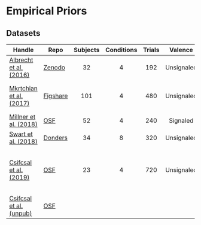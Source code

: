 # Empirical Priors

## Datasets

| Handle | Repo | Subjects | Conditions | Trials | Valence | Feedback | Notes |
|--------|------|:--------:|:----------:|:------:|:-------:|:--------:|-------|
| [Albrecht et al. (2016)](https://doi.org/10.1371/journal.pone.0152781) | [Zenodo](https://zenodo.org/record/29601) | 32 | 4 | 192 | Unsignaled | 80% | |
| [Mkrtchian et al. (2017)](https://doi.org/10.1016/j.biopsych.2017.01.017) | [Figshare](https://figshare.com/articles/Avoidance_Anxiety_Materials/3860250) | 101 | 4 | 480 | Unsignaled | 80% | HC = 58<br>Anx = 43<br>Safe/threat cond |
| [Millner et al. (2018)](https://doi.org/10.1162/jocn_a_01224) | [OSF](https://osf.io/p36u5/) | 52 | 4 | 240 | Signaled | 80% | Escape vs. avoidance |
| [Swart et al. (2018)](https://doi.org/10.1371/journal.pbio.2005979) | [Donders](https://data.donders.ru.nl/collections/di/dccn/DSC_3017033.03_624?0) | 34 | 8 | 320 | Unsignaled | 80% | |
| [Csifcsal et al. (2019)](https://doi.org/10.1162/jocn_a_01515) | [OSF](https://osf.io/89mdr/) | 23 | 4 | 720 | Unsignaled | 70% | Day 1 training available<br>Exclude yoked participants |
| [Csifcsal et al. (unpub)](https://doi.org/10.1162/jocn_a_01515) | [OSF](https://osf.io/d6eqk/) |  |  |  |  | | tDCS stimulation |
